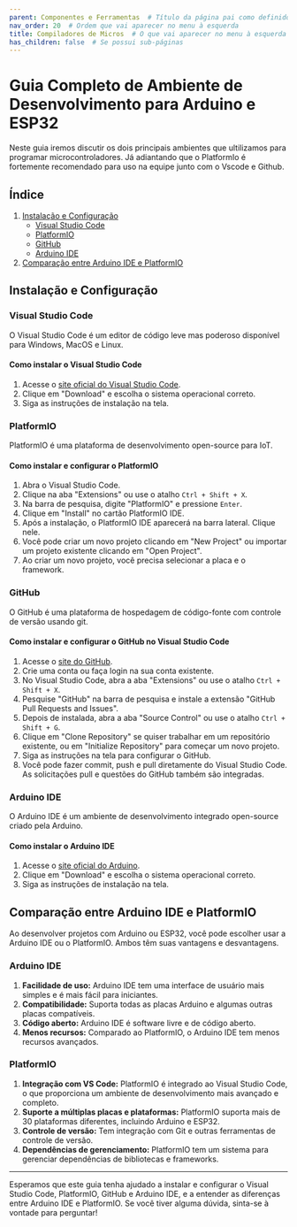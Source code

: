 ```yaml
---
parent: Componentes e Ferramentas  # Título da página pai como definido no index.md
nav_order: 20  # Ordem que vai aparecer no menu à esquerda
title: Compiladores de Micros  # O que vai aparecer no menu à esquerda
has_children: false  # Se possui sub-páginas
---
```


# Guia Completo de Ambiente de Desenvolvimento para Arduino e ESP32

Neste guia iremos discutir os dois principais ambientes que ultilizamos para programar microcontroladores. Já adiantando que o PlatformIo é fortemente recomendado para uso na equipe junto com o Vscode e Github. 

## Índice

1. [Instalação e Configuração](#instalação-e-configuração)
    - [Visual Studio Code](#visual-studio-code)
    - [PlatformIO](#platformio)
    - [GitHub](#github)
    - [Arduino IDE](#arduino-ide)
2. [Comparação entre Arduino IDE e PlatformIO](#comparação-entre-arduino-ide-e-platformio)

## Instalação e Configuração

### Visual Studio Code

O Visual Studio Code é um editor de código leve mas poderoso disponível para Windows, MacOS e Linux. 

#### Como instalar o Visual Studio Code

1. Acesse o [site oficial do Visual Studio Code](https://code.visualstudio.com/).
2. Clique em "Download" e escolha o sistema operacional correto.
3. Siga as instruções de instalação na tela.

### PlatformIO

PlatformIO é uma plataforma de desenvolvimento open-source para IoT.

#### Como instalar e configurar o PlatformIO

1. Abra o Visual Studio Code.
2. Clique na aba "Extensions" ou use o atalho `Ctrl + Shift + X`.
3. Na barra de pesquisa, digite "PlatformIO" e pressione `Enter`.
4. Clique em "Install" no cartão PlatformIO IDE.
5. Após a instalação, o PlatformIO IDE aparecerá na barra lateral. Clique nele.
6. Você pode criar um novo projeto clicando em "New Project" ou importar um projeto existente clicando em "Open Project".
7. Ao criar um novo projeto, você precisa selecionar a placa e o framework.

### GitHub

O GitHub é uma plataforma de hospedagem de código-fonte com controle de versão usando git.

#### Como instalar e configurar o GitHub no Visual Studio Code

1. Acesse o [site do GitHub](https://github.com/).
2. Crie uma conta ou faça login na sua conta existente.
3. No Visual Studio Code, abra a aba "Extensions" ou use o atalho `Ctrl + Shift + X`.
4. Pesquise "GitHub" na barra de pesquisa e instale a extensão "GitHub Pull Requests and Issues".
5. Depois de instalada, abra a aba "Source Control" ou use o atalho `Ctrl + Shift + G`.
6. Clique em "Clone Repository" se quiser trabalhar em um repositório existente, ou em "Initialize Repository" para começar um novo projeto.
7. Siga as instruções na tela para configurar o GitHub.
8. Você pode fazer commit, push e pull diretamente do Visual Studio Code. As solicitações pull e questões do GitHub também são integradas.

### Arduino IDE

O Arduino IDE é um ambiente de desenvolvimento integrado open-source criado pela Arduino.

#### Como instalar o Arduino IDE

1. Acesse o [site oficial do Arduino](https://www.arduino.cc/en/Main/Software).
2. Clique em "Download" e escolha o sistema operacional correto.
3. Siga as instruções de instalação na tela.

## Comparação entre Arduino IDE e PlatformIO

Ao desenvolver projetos com Arduino ou ESP32, você pode escolher usar a Arduino IDE ou o PlatformIO. Ambos têm suas vantagens e desvantagens.

### Arduino IDE

1. **Facilidade de uso:** Arduino IDE tem uma interface de usuário mais simples e é mais fácil para iniciantes.
2. **Compatibilidade:** Suporta todas as placas Arduino e algumas outras placas compatíveis.
3. **Código aberto:** Arduino IDE é software livre e de código aberto.
4. **Menos recursos:** Comparado ao PlatformIO, o Arduino IDE tem menos recursos avançados.

### PlatformIO

1. **Integração com VS Code:** PlatformIO é integrado ao Visual Studio Code, o que proporciona um ambiente de desenvolvimento mais avançado e completo.
2. **Suporte a múltiplas placas e plataformas:** PlatformIO suporta mais de 30 plataformas diferentes, incluindo Arduino e ESP32.
3. **Controle de versão:** Tem integração com Git e outras ferramentas de controle de versão.
4. **Dependências de gerenciamento:** PlatformIO tem um sistema para gerenciar dependências de bibliotecas e frameworks.

---

Esperamos que este guia tenha ajudado a instalar e configurar o Visual Studio Code, PlatformIO, GitHub e Arduino IDE, e a entender as diferenças entre Arduino IDE e PlatformIO. Se você tiver alguma dúvida, sinta-se à vontade para perguntar!
